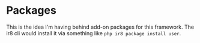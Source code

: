 # Packages

This is the idea I'm having behind add-on packages for this framework. The ir8 cli would
install it via something like `php ir8 package install user`.
